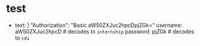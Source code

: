 # test

- text: |
    "Authorization": "Basic aW50ZXJuc2hpcDpjZGk="
  username: aW50ZXJuc2hpcD # decodes to `internship`
  password: pjZGk # decodes to `cdi`
